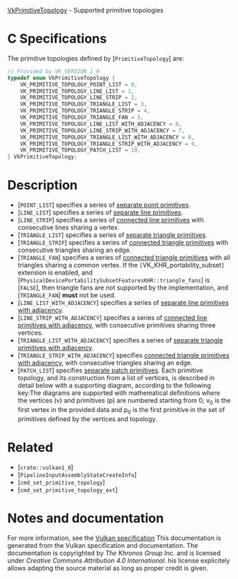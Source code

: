 [VkPrimitiveTopology](https://www.khronos.org/registry/vulkan/specs/1.3-extensions/man/html/VkPrimitiveTopology.html) - Supported primitive topologies

# C Specifications
The primitive topologies defined by [`PrimitiveTopology`] are:
```c
// Provided by VK_VERSION_1_0
typedef enum VkPrimitiveTopology {
    VK_PRIMITIVE_TOPOLOGY_POINT_LIST = 0,
    VK_PRIMITIVE_TOPOLOGY_LINE_LIST = 1,
    VK_PRIMITIVE_TOPOLOGY_LINE_STRIP = 2,
    VK_PRIMITIVE_TOPOLOGY_TRIANGLE_LIST = 3,
    VK_PRIMITIVE_TOPOLOGY_TRIANGLE_STRIP = 4,
    VK_PRIMITIVE_TOPOLOGY_TRIANGLE_FAN = 5,
    VK_PRIMITIVE_TOPOLOGY_LINE_LIST_WITH_ADJACENCY = 6,
    VK_PRIMITIVE_TOPOLOGY_LINE_STRIP_WITH_ADJACENCY = 7,
    VK_PRIMITIVE_TOPOLOGY_TRIANGLE_LIST_WITH_ADJACENCY = 8,
    VK_PRIMITIVE_TOPOLOGY_TRIANGLE_STRIP_WITH_ADJACENCY = 9,
    VK_PRIMITIVE_TOPOLOGY_PATCH_LIST = 10,
} VkPrimitiveTopology;
```

# Description
- [`POINT_LIST`] specifies a series of [separate point primitives](https://www.khronos.org/registry/vulkan/specs/1.3-extensions/html/vkspec.html#drawing-point-lists).
- [`LINE_LIST`] specifies a series of [separate line primitives](https://www.khronos.org/registry/vulkan/specs/1.3-extensions/html/vkspec.html#drawing-line-lists).
- [`LINE_STRIP`] specifies a series of [connected line primitives](https://www.khronos.org/registry/vulkan/specs/1.3-extensions/html/vkspec.html#drawing-line-strips) with consecutive lines sharing a vertex.
- [`TRIANGLE_LIST`] specifies a series of [separate triangle primitives](https://www.khronos.org/registry/vulkan/specs/1.3-extensions/html/vkspec.html#drawing-triangle-lists).
- [`TRIANGLE_STRIP`] specifies a series of [connected triangle primitives](https://www.khronos.org/registry/vulkan/specs/1.3-extensions/html/vkspec.html#drawing-triangle-strips) with consecutive triangles sharing an edge.
- [`TRIANGLE_FAN`] specifies a series of [connected triangle primitives](https://www.khronos.org/registry/vulkan/specs/1.3-extensions/html/vkspec.html#drawing-triangle-fans) with all triangles sharing a common vertex. If the `[`VK_KHR_portability_subset`]` extension is enabled, and [`PhysicalDevicePortabilitySubsetFeaturesKHR::triangle_fans`] is [`FALSE`], then triangle fans are not supported by the implementation, and [`TRIANGLE_FAN`] **must**  not be used.
- [`LINE_LIST_WITH_ADJACENCY`] specifies a series of [separate line primitives with adjacency](https://www.khronos.org/registry/vulkan/specs/1.3-extensions/html/vkspec.html#drawing-line-lists-with-adjacency).
- [`LINE_STRIP_WITH_ADJACENCY`] specifies a series of [connected line primitives with adjacency](https://www.khronos.org/registry/vulkan/specs/1.3-extensions/html/vkspec.html#drawing-line-strips-with-adjacency), with consecutive primitives sharing three vertices.
- [`TRIANGLE_LIST_WITH_ADJACENCY`] specifies a series of [separate triangle primitives with adjacency](https://www.khronos.org/registry/vulkan/specs/1.3-extensions/html/vkspec.html#drawing-triangle-lists-with-adjacency).
- [`TRIANGLE_STRIP_WITH_ADJACENCY`] specifies [connected triangle primitives with adjacency](https://www.khronos.org/registry/vulkan/specs/1.3-extensions/html/vkspec.html#drawing-triangle-strips-with-adjacency), with consecutive triangles sharing an edge.
- [`PATCH_LIST`] specifies [separate patch primitives](https://www.khronos.org/registry/vulkan/specs/1.3-extensions/html/vkspec.html#drawing-patch-lists).
Each primitive topology, and its construction from a list of vertices, is
described in detail below with a supporting diagram, according to the
following key:The diagrams are supported with mathematical definitions where the vertices
(v) and primitives (p) are numbered starting from 0;
v<sub>0</sub> is the first vertex in the provided data and p<sub>0</sub> is the
first primitive in the set of primitives defined by the vertices and
topology.

# Related
- [`crate::vulkan1_0`]
- [`PipelineInputAssemblyStateCreateInfo`]
- [`cmd_set_primitive_topology`]
- [`cmd_set_primitive_topology_ext`]

# Notes and documentation
For more information, see the [Vulkan specification](https://www.khronos.org/registry/vulkan/specs/1.3-extensions/html/vkspec.html)
This documentation is generated from the Vulkan specification and documentation.
The documentation is copyrighted by *The Khronos Group Inc.* and is licensed under *Creative Commons Attribution 4.0 International*.
his license explicitely allows adapting the source material as long as proper credit is given.
        